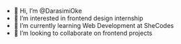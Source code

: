 - 👋 Hi, I’m @DarasimiOke
- 👀 I’m interested in frontend design internship
- 🌱 I’m currently learning Web Development at SheCodes
- 💞️ I’m looking to collaborate on frontend projects


<!---
DarasimiOke/DarasimiOke is a ✨ special ✨ repository because its `README.md` (this file) appears on your GitHub profile.
You can click the Preview link to take a look at your changes.
--->
